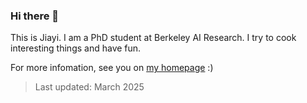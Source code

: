 ### Hi there 👋

This is Jiayi. I am a PhD student at Berkeley AI Research. I try to cook interesting things and have fun.

For more infomation, see you on [my homepage](https://jiayipan.com) :)

> Last updated: March 2025
